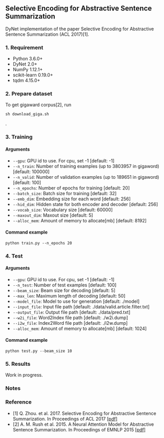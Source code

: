 ## Selective Encoding for Abstractive Sentence Summarization
DyNet implementation of the paper Selective Encoding for Abstractive Sentence Summarization (ACL 2017)[1].

### 1. Requirement
- Python 3.6.0+
- DyNet 2.0+
- NumPy 1.12.1+
- scikit-learn 0.19.0+
- tqdm 4.15.0+

### 2. Prepare dataset
To get gigaward corpus[2], run
```
sh download_giga.sh
```
.

### 3. Training

#### Arguments
- `--gpu`: GPU id to use. For cpu, set -1 [default: -1]
- `--n_train`: Number of training examples (up to 3803957 in gigaword) [default: 100000]
- `--n_valid`: Number of validation examples (up to 189651 in gigaword) [default: 100]
- `--n_epochs`: Number of epochs for training [default: 20]
- `--batch_size`: Batch size for training [default: 32]
- `--emb_dim`: Embedding size for each word [default: 256]
- `--hid_dim`: Hidden state for both encoder and decoder [default: 256]
- `--vocab_size`: Vocabulary size [default: 60000]
- `--maxout_dim`: Maxout size [default: 5]
- `--alloc_mem`: Amount of memory to allocate[mb] [default: 8192]

#### Command example
```
python train.py --n_epochs 20
```

### 4. Test
#### Arguments
- `--gpu`: GPU id to use. For cpu, set -1 [default: -1]
- `--n_test`: Number of test examples [default: 100]
- `--beam_size`: Beam size for decoding [default: 5]
- `--max_len`: Maximum length of decoding [default: 50]
- `--model_file`: Model to use for generation [default: ./model]
- `--input_file`: Input file path [default: ./data/valid.article.filter.txt]
- `--output_file`: Output file path [default: ./data/pred.txt]
- `--w2i_file`: Word2Index file path [default: ./w2i.dump]
- `--i2w_file`: Index2Word file path [default: ./i2w.dump]
- `--alloc_mem`: Amount of memory to allocate[mb] [default: 1024]

#### Command example
```
python test.py --beam_size 10
```

### 5. Results
Work in progress.

### Notes

### Reference
- [1] Q. Zhou. et al. 2017. Selective Encoding for Abstractive Sentence Summarization. In Proceedings of ACL 2017 \[[pdf\]](http://aclweb.org/anthology/P/P17/P17-1101.pdf)
- [2] A. M. Rush et al. 2015. A Neural Attention Model for Abstractive Sentence Summarization. In Proceedings of EMNLP 2015 \[[pdf\]](http://aclweb.org/anthology/D/D15/D15-1044.pdf)
